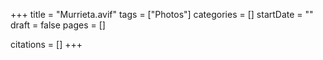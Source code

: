 +++
title = "Murrieta.avif"
tags = ["Photos"]
categories = []
startDate = ""
draft = false
pages = []

citations = []
+++
